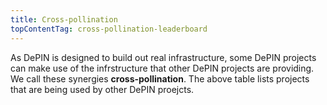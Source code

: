 ```yaml
---
title: Cross-pollination
topContentTag: cross-pollination-leaderboard
---
```


As DePIN is designed to build out real infrastructure, some DePIN projects can make use of the infrstructure that other DePIN projects are providing. We call these synergies **cross-pollination**. The above table lists projects that are being used by other DePIN proejcts.
